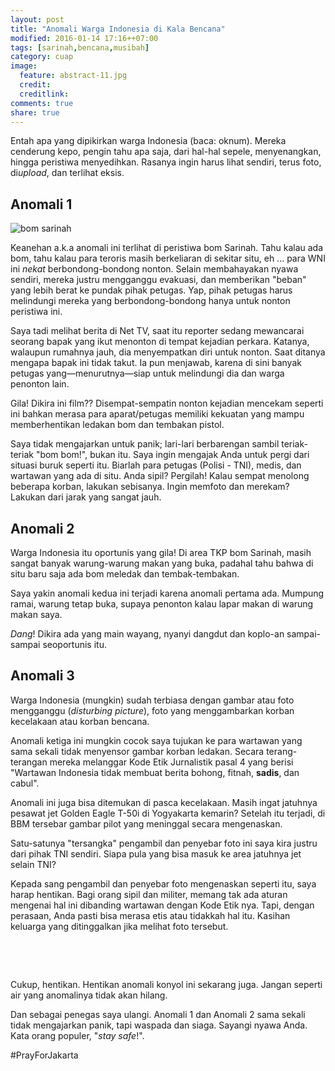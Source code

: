 ```yaml
---
layout: post
title: "Anomali Warga Indonesia di Kala Bencana"
modified: 2016-01-14 17:16++07:00
tags: [sarinah,bencana,musibah]
category: cuap
image:
  feature: abstract-11.jpg
  credit: 
  creditlink: 
comments: true
share: true
---
```

Entah apa yang dipikirkan warga Indonesia (baca: oknum). Mereka cenderung kepo, pengin tahu apa saja, dari hal-hal sepele, menyenangkan, hingga peristiwa menyedihkan. Rasanya ingin harus lihat sendiri, terus foto, di*upload*, dan terlihat eksis.

## Anomali 1

![bom sarinah](http://rmdzn.kilatstorage.com/image/anomali-1-rfy.jpeg)

Keanehan a.k.a anomali ini terlihat di peristiwa bom Sarinah. Tahu kalau ada bom, tahu kalau para teroris masih berkeliaran di sekitar situ, eh ... para WNI ini *nekat* berbondong-bondong nonton. Selain membahayakan nyawa sendiri, mereka justru mengganggu evakuasi, dan memberikan "beban" yang lebih berat ke pundak pihak petugas. Yap, pihak petugas harus melindungi mereka yang berbondong-bondong hanya untuk nonton peristiwa ini.

Saya tadi melihat berita di Net TV, saat itu reporter sedang mewancarai seorang bapak yang ikut menonton di tempat kejadian perkara. Katanya, walaupun rumahnya jauh, dia menyempatkan diri untuk nonton. Saat ditanya mengapa bapak ini tidak takut. Ia pun menjawab, karena di sini banyak petugas yang&mdash;menurutnya&mdash;siap untuk melindungi dia dan warga penonton lain.

Gila! Dikira ini film?? Disempat-sempatin nonton kejadian mencekam seperti ini bahkan merasa para aparat/petugas memiliki kekuatan yang mampu memberhentikan ledakan bom dan tembakan pistol.

Saya tidak mengajarkan untuk panik; lari-lari berbarengan sambil teriak-teriak "bom bom!", bukan itu. Saya ingin mengajak Anda untuk pergi dari situasi buruk seperti itu. Biarlah para petugas (Polisi - TNI), medis, dan wartawan yang ada di situ. Anda sipil? Pergilah! Kalau sempat menolong beberapa korban, lakukan sebisanya. Ingin memfoto dan merekam? Lakukan dari jarak yang sangat jauh.

## Anomali 2

Warga Indonesia itu oportunis yang gila! Di area TKP bom Sarinah, masih sangat banyak warung-warung makan yang buka, padahal tahu bahwa di situ baru saja ada bom meledak dan tembak-tembakan.

Saya yakin anomali kedua ini terjadi karena anomali pertama ada. Mumpung ramai, warung tetap buka, supaya penonton kalau lapar makan di warung makan saya.

*Dang*! Dikira ada yang main wayang, nyanyi dangdut dan koplo-an sampai-sampai seoportunis itu.

## Anomali 3

Warga Indonesia (mungkin) sudah terbiasa dengan gambar atau foto mengganggu (*disturbing picture*), foto yang menggambarkan korban kecelakaan atau korban bencana.

Anomali ketiga ini mungkin cocok saya tujukan ke para wartawan yang sama sekali tidak menyensor gambar korban ledakan. Secara terang-terangan mereka melanggar Kode Etik Jurnalistik pasal 4 yang berisi "Wartawan Indonesia tidak membuat berita bohong, fitnah, **sadis**, dan cabul".

Anomali ini juga bisa ditemukan di pasca kecelakaan. Masih ingat jatuhnya pesawat jet Golden Eagle T-50i di Yogyakarta kemarin? Setelah itu terjadi, di BBM tersebar gambar pilot yang meninggal secara mengenaskan.

Satu-satunya "tersangka" pengambil dan penyebar foto ini saya kira justru dari pihak TNI sendiri. Siapa pula yang bisa masuk ke area jatuhnya jet selain TNI?

Kepada sang pengambil dan penyebar foto mengenaskan seperti itu, saya harap hentikan. Bagi orang sipil dan militer, memang tak ada aturan mengenai hal ini dibanding wartawan dengan Kode Etik nya. Tapi, dengan perasaan, Anda pasti bisa merasa etis atau tidakkah hal itu. Kasihan keluarga yang ditinggalkan jika melihat foto tersebut.

&nbsp;

&nbsp;

Cukup, hentikan. Hentikan anomali konyol ini sekarang juga. Jangan seperti air yang anomalinya tidak akan hilang.

Dan sebagai penegas saya ulangi. Anomali 1 dan Anomali 2 sama sekali tidak mengajarkan panik, tapi waspada dan siaga. Sayangi nyawa Anda. Kata orang populer, "*stay safe*!".

\#PrayForJakarta

